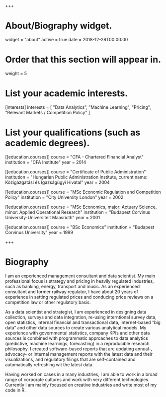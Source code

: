 +++
# About/Biography widget.
widget = "about"
active = true
date = 2018-12-28T00:00:00

# Order that this section will appear in.
weight = 5

# List your academic interests.
[interests]
  interests = [
    "Data Analytics",
    "Machine Learning",
    "Pricing", 
    "Relevant Markets / Competition Policy"
  ]

# List your qualifications (such as academic degrees).
[[education.courses]]
  course = "CFA - Chartered Financial Analyst"
  institution = "CFA Institute"
  year = 2014
  
[[education.courses]]
  course = "Certificate of Public Administration"
  institution = "Hungarian Public Administration Institute, current name: Közigazgatási és Igazságügyi Hivatal"
  year = 2004

[[education.courses]]
  course = "MSc Economic Regulation and Competition Policy"
  institution = "City University London"
  year = 2002

[[education.courses]]
  course = "MSc Economics, major: Actuary Science, minor: Applied Operational Research"
  institution = "Budapest Corvinus University-Universiteit Maasricth"
  year = 2001
  
[[education.courses]]
  course = "BSc Economics"
  institution = "Budapest Corvinus University"
  year = 1999
 
+++

# Biography

I am an experienced management consultant and data scientist.  My main professional focus is strategy and pricing in heavily regulated industries, such as banking, energy, transport and music. As an experienced consultant and former railway regulator, I have about 20 years of experience in setting regulated prices and conducing price reviews on a competition law or other regulatory basis.

As a data scientist and strategist, I am experienced in designing data collection, surveys and data integration, re-using interntional survey data, open statistics, internal financial and transactional data, internet-based “big data” and other data sources to create various analytical models.  My experience with governmental statistics, company KPIs and other data sources is combined with programmatic approaches to data analytics (predictive, machine learnings, forecasting) in a reproducible research philosophy.  I created software-based reports that are updating annual-, advocacy- or internal management reports with the latest data and their visualizations, and regulatory filings that are self-contained and automatically refreshing wit the latest data.

Having worked on cases in a many industries, I am able to work in a broad range of corporate cultures and work with very different technologies. Currently I am mainly focused on creative industries and write most of my code in R.